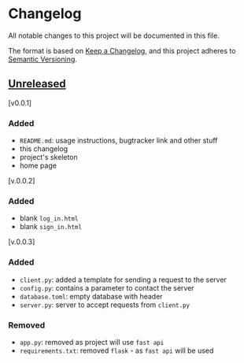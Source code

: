 # Changelog

All notable changes to this project will be documented in this file.

The format is based on [Keep a Changelog](https://keepachangelog.com/en/1.0.0/),
and this project adheres to [Semantic Versioning](https://semver.org/spec/v2.0.0.html).

## [Unreleased]

[v0.0.1]
### Added

- `README.md`: usage instructions, bugtracker link and other stuff
- this changelog
- project's skeleton
- home page

[unreleased]: https://github.com/olivierlacan/keep-a-changelog/compare/v1.1.1...HEAD
[0.0.1]: https://github.com/IvanIsak2000/Spaceblock/releases/tag/v0.0.1


[v.0.0.2]
### Added
- blank `log_in.html`
- blank `sign_in.html`

[v.0.0.3]
### Added

- `client.py`: added a template for sending a request to the server
- `config.py`: contains a parameter to contact the server
- `database.toml`: empty database with header
- `server.py`: server to accept requests from `client.py` 

### Removed 
- `app.py`: removed as project will use `fast api`
- `requirements.txt`: removed `flask` ​​- as `fast api` will be used

